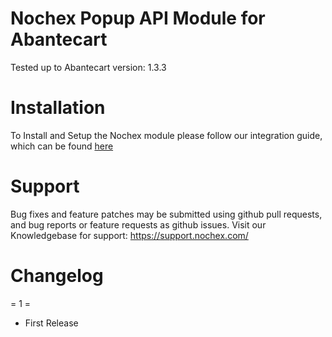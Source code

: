 Nochex Popup API Module for Abantecart
=====================
Tested up to Abantecart version: 1.3.3

Installation
=====================
To Install and Setup the Nochex module please follow our integration guide, which can be found <A href="https://ssl.nochex.com/Docs/shopping-cart-widget-guides/Abantecart">here</a>

Support
=====================
Bug fixes and feature patches may be submitted using github pull requests, and bug reports or feature requests as github issues.
Visit our Knowledgebase for support: https://support.nochex.com/ 

Changelog
=====================

= 1 =

* First Release
